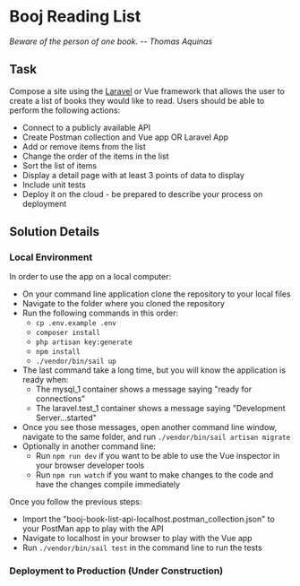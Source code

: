 # Booj Reading List

*Beware of the person of one book. -- Thomas Aquinas*

## Task

Compose a site using the [Laravel](https://laravel.com/) or Vue framework that allows the user to create a list of books
they would like to read. Users should be able to perform the following actions:

* Connect to a publicly available API
* Create Postman collection and Vue app OR Laravel App
* Add or remove items from the list
* Change the order of the items in the list
* Sort the list of items
* Display a detail page with at least 3 points of data to display
* Include unit tests
* Deploy it on the cloud - be prepared to describe your process on deployment

## Solution Details

### Local Environment

In order to use the app on a local computer:

* On your command line application clone the repository to your local files
* Navigate to the folder where you cloned the repository
* Run the following commands in this order:
    * `cp .env.example .env`
    * `composer install`
    * `php artisan key:generate`
    * `npm install`
    * `./vendor/bin/sail up`
* The last command take a long time, but you will know the application is ready when:
    * The mysql_1 container shows a message saying "ready for connections"
    * The laravel.test_1 container shows a message saying "Development Server...started"
* Once you see those messages, open another command line window, navigate to the same folder, and
  run `./vendor/bin/sail artisan migrate`
* Optionally in another command line:
    * Run `npm run dev` if you want to be able to use the Vue inspector in your browser developer tools
    * Run `npm run watch` if you want to make changes to the code and have the changes compile immediately

Once you follow the previous steps:

* Import the "booj-book-list-api-localhost.postman_collection.json" to your PostMan app to play with the API
* Navigate to localhost in your browser to play with the Vue app
* Run `./vendor/bin/sail test` in the command line to run the tests

### Deployment to Production (Under Construction)
